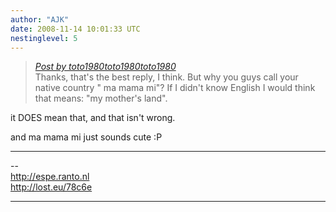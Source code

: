 ```yaml
---
author: "AJK"
date: 2008-11-14 10:01:33 UTC
nestinglevel: 5
---
```

> [_Post by toto1980toto1980toto1980_](/ovnpkDbt/how-to-say-it-good-must#post15)  
> Thanks, that's the best reply, I think. But why you guys call your  
> native country " ma mama mi"? If I didn't know English I would think  
> that means: "my mother's land".  
> 

it DOES mean that, and that isn't wrong.  
  
and ma mama mi just sounds cute :P  

***

\--  
http://espe.ranto.nl  
http://lost.eu/78c6e  


***